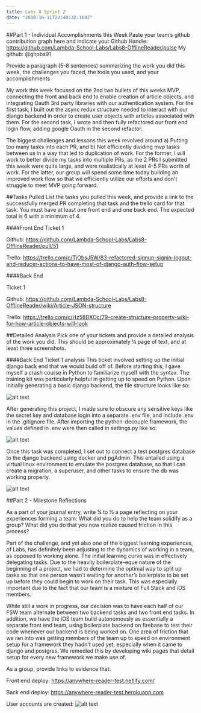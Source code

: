 ```yaml
---
title: Labs 8 Sprint 2
date: "2018-16-11T22:40:32.169Z"
---
```


##Part 1 - Individual Accomplishments this Week
Paste your team’s github contribution graph here and indicate your Github Handle:
https://github.com/Lambda-School-Labs/Labs8-OfflineReader/pulse
My github: @ghobs91
 
Provide a paragraph (5-8 sentences) summarizing the work you did this week, the challenges you faced, the tools you used, and your accomplishments
 
My work this week focused on the 2nd two bullets of this weeks MVP, connecting the front and back end to enable creation of article objects, and integrating Oauth 3rd party libraries with our authentication system. For the first task, I built out the async redux structure needed to interact with our django backend in order to create user objects with articles associated with them. For the second task, I wrote and then fully refactored our front end login flow, adding google Oauth in the second refactor.

The biggest challenges and lessons this week revolved around a) Putting too many tasks into each PR, and b) Not efficiently dividing mvp tasks between us in a way that led to duplication of work. For the former, I will work to better divide my tasks into multiple PRs, as the 2 PRs I submitted this week were quite large, and were realistically at least 4-5 PRs worth of work. For the latter, our group will spend some time today building an improved work flow so that we efficiently utilize our efforts and don't struggle to meet MVP going forward.
 
 
##Tasks Pulled
List the tasks you pulled this week, and provide a link to the successfully merged PR completing that task and the trello card for that task. You must have at least one front end and one back end. The expected total is 6 with a minimum of 4.

####Front End
Ticket 1

Github: https://github.com/Lambda-School-Labs/Labs8-OfflineReader/pull/51

Trello: https://trello.com/c/TjObsJ5W/83-refactored-signup-signin-logout-and-reducer-actions-to-have-most-of-django-auth-flow-setup

####Back End

Ticket 1

Github: https://github.com/Lambda-School-Labs/Labs8-OfflineReader/wiki/Article-JSON-structure

Trello: https://trello.com/c/Hz58DXOc/79-create-structure-property-wiki-for-how-article-objects-will-look


 
 
 
 
##Detailed Analysis
Pick one of your tickets and provide a detailed analysis of the work you did.  This should be approximately ¼ page of text, and at least three screenshots.
 
####Back End Ticket 1 analysis
This ticket involved setting up the initial django back end that we would build off of. Before starting this, I gave myself a crash course in Python to familiarize myself with the syntax. The training kit was particularly helpful in getting up to speed on Python. Upon initially generating a basic django backend, the file structure looks like so:

![alt text](https://i.imgur.com/HcvMoLv.png)

After generating this project, I made sure to obscure any sensitive keys like the secret key and database login into a separate .env file, and include .env in the .gitignore file. After importing the python-decouple framework, the values defined in .env were then called in settings.py like so:

![alt text](https://i.imgur.com/ZNLleGp.png)

Once this task was completed, I set out to connect a test postgres database to the django backend using docker and pgAdmin. This entailed using a virtual linux environment to emulate the postgres database, so that I can create a migration, a superuser, and other tasks to ensure the db was working properly.
 
![alt text](https://i.imgur.com/6OZ9RRR.png) 
 
##Part 2 - Milestone Reflections
 
As a part of your journal entry, write ¼ to ½ a page reflecting on your experiences forming a team. What did you do to help the team solidify as a group? What did you do that you now realize caused friction in this process?
 
Part of the challenge, and yet also one of the biggest learning experiences, of Labs, has definitely been adjusting to the dynamics of working in a team, as opposed to working alone. The initial learning curve was in effectively delegating tasks. Due to the heavily boilerplate-eque nature of the beginning of a project, we had to determine the optimal way to split up tasks so that one person wasn’t waiting for another’s boilerplate to be set up before they could begin to work on their task. This was especially important due to the fact that our team is a mixture of Full Stack and iOS members. 
 
While still a work in progress, our decision was to have each half of our FSW team alternate between two backend tasks and two front end tasks. In addition, we have the iOS team build autonomously as essentially a separate front end team, using boilerplate backend on firebase to test their code whenever our backend is being worked on. One area of friction that we ran into was getting members of the team up to speed on environment setup for a framework they hadn’t used yet, especially when it came to django and postgres. We remedied this by developing wiki pages that detail setup for every new framework we make use of.
 
 
As a group, provide links to evidence that:

Front end deploy: https://anywhere-reader-test.netlify.com/

Back end deploy: https://anywhere-reader-test.herokuapp.com

User accounts are created: ![alt text](https://i.imgur.com/cZhY16J.png) 
 

